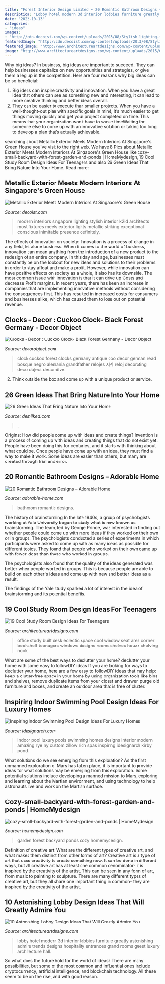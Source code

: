 ```yaml
---
title: "Forest Interior Design Limited ~ 20 Romantic Bathroom Designs – Adorable Home"
description: "Lobby hotel modern 3d interior lobbies furniture greatly astonishing admire trends designs hospitality entrances grand rooms guest luxury architecture hall"
date: "2022-10-13"
categories:
- "ideas"
images:
- "http://cdn.decoist.com/wp-content/uploads/2013/08/Stylish-lighting-fixtures.jpg"
featuredImage: "http://cdn.decoist.com/wp-content/uploads/2013/08/Stylish-lighting-fixtures.jpg"
featured_image: "http://www.architectureartdesigns.com/wp-content/uploads/2014/02/1323.jpg"
image: "http://www.architectureartdesigns.com/wp-content/uploads/2015/06/410.jpg"
---
```



Why big ideas?
In business, big ideas are important to succeed. They can help businesses capitalize on new opportunities and strategies, or give them a leg up in the competition. Here are four reasons why big ideas can be so beneficial: 
1) Big ideas can inspire creativity and innovation. When you have a great idea that others can see as something new and interesting, it can lead to more creative thinking and better ideas overall. 
2) They can be easier to execute than smaller projects. When you have a well-thought-out plan with specific goals in mind, it’s much easier to get things moving quickly and get your project completed on time. This means that your organization won’t have to waste timeWaiting for someone else to come up with an innovative solution or taking too long to develop a plan that’s actually achievable.

	

		
searching about Metallic Exterior Meets Modern Interiors At Singapore&#039;s Green House you've visit to the right web. We have 8 Pics about Metallic Exterior Meets Modern Interiors At Singapore&#039;s Green House like cozy-small-backyard-with-forest-garden-and-ponds | HomeMydesign, 19 Cool Study Room Design Ideas For Teenagers and also 26 Green Ideas That Bring Nature Into Your Home. Read more:
		
    
## Metallic Exterior Meets Modern Interiors At Singapore&#039;s Green House

<img loading=lazy src="http://cdn.decoist.com/wp-content/uploads/2013/08/Stylish-lighting-fixtures.jpg" onerror="this.onerror=null;this.src='https://tse4.mm.bing.net/th?id=OIP.-VU5w9luM5Wz7V_KhL9-JwHaLH&amp;pid=15.1';" alt="Metallic Exterior Meets Modern Interiors At Singapore&#039;s Green House">

_Source: decoist.com_

>modern interiors singapore lighting stylish interior k2ld architects most fixtures meets exterior lights metallic striking exceptional conscious inimitable presence definitely. 

	

The effects of innovation on society:
Innovation is a process of change in any field, let alone business. When it comes to the world of business, innovation can mean anything from the introduction of a new product to the redesign of an entire company. In this day and age, businesses must constantly be on the lookout for new ideas and solutions to their problems in order to stay afloat and make a profit.
However, while innovation can have positive effects on society as a whole, it also has its downside. The most common issue with innovation is that it can drive up Costs and decrease Profit margins. In recent years, there has been an increase in companies that are implementing innovative methods without considering the consequences first. This has resulted in increased costs for consumers and businesses alike, which has caused them to lose out on potential revenue.

    
## Clocks - Decor : Cuckoo Clock- Black Forest Germany - Decor Object

<img loading=lazy src="https://decorobject.com/wp-content/uploads/2018/10/Clocks-Decor-Cuckoo-Clock-Black-Forest-Germany.jpg" onerror="this.onerror=null;this.src='https://tse4.mm.bing.net/th?id=OIP.BOopFMnT7rR84mkxsa4CVAHaNK&amp;pid=15.1';" alt="Clocks - Decor : Cuckoo Clock- Black Forest Germany - Decor Object">

_Source: decorobject.com_

>clock cuckoo forest clocks germany antique coo decor german read bosque negro alemania grandfather relojes 시계 reloj decorating decorobject decorative. 

	

2. Think outside the box and come up with a unique product or service.

    
## 26 Green Ideas That Bring Nature Into Your Home

<img loading=lazy src="https://www.demilked.com/magazine/wp-content/uploads/2015/01/plants-green-interior-design-ideas-28.jpg" onerror="this.onerror=null;this.src='https://tse1.mm.bing.net/th?id=OIP.sKbS-k0qwXb7EcIKUbGOeQHaLr&amp;pid=15.1';" alt="26 Green Ideas That Bring Nature Into Your Home">

_Source: demilked.com_

>. 

	

Origins: How did people come up with ideas and create things?
Invention is a process of coming up with ideas and creating things that do not exist yet. People have been doing this for centuries, and it starts with thinking about what could be. Once people have come up with an idea, they must find a way to make it work. Some ideas are easier than others, but many are created through trial and error.

    
## 20 Romantic Bathroom Designs – Adorable Home

<img loading=lazy src="https://adorable-home.com/wp-content/gallery/20-romantic-bathroom-designs/20-romantic-bathroom-designs-13.jpg" onerror="this.onerror=null;this.src='https://tse1.mm.bing.net/th?id=OIP.3dWLU0IQBGVnBNU7uNTX7gHaFn&amp;pid=15.1';" alt="20 Romantic Bathroom Designs – Adorable Home">

_Source: adorable-home.com_

>bathroom romantic designs. 

	

The history of brainstorming
In the late 1940s, a group of psychologists working at Yale University began to study what is now known as brainstorming. The team, led by George Prince, was interested in finding out whether people could come up with more ideas if they worked on their own or in groups.
The psychologists conducted a series of experiments in which participants were asked to come up with as many ideas as possible for different topics. They found that people who worked on their own came up with fewer ideas than those who worked in groups.

The psychologists also found that the quality of the ideas generated was better when people worked in groups. This is because people are able to build on each other's ideas and come up with new and better ideas as a result.

The findings of the Yale study sparked a lot of interest in the idea of brainstorming and its potential benefits.

    
## 19 Cool Study Room Design Ideas For Teenagers

<img loading=lazy src="http://www.architectureartdesigns.com/wp-content/uploads/2014/02/1323.jpg" onerror="this.onerror=null;this.src='https://tse2.mm.bing.net/th?id=OIP.bi-CNJW-Ec2IpVafV6PObwHaLE&amp;pid=15.1';" alt="19 Cool Study Room Design Ideas For Teenagers">

_Source: architectureartdesigns.com_

>office study built desk eclectic space cool window seat area corner bookshelf teenagers windows designs rooms shelves houzz shelving nook. 

	

What are some of the best ways to declutter your home?
declutter your home with some easy to followDIY ideas 
If you are looking for ways to declutter your home, here are a few easy to followDIY ideas that may help: keep a clutter-free space in your home by using organization tools like bins and shelves, remove duplicate items from your closet and drawer, purge old furniture and boxes, and create an outdoor area that is free of clutter.

    
## Inspiring Indoor Swimming Pool Design Ideas For Luxury Homes

<img loading=lazy src="https://www.idesignarch.com/wp-content/uploads/Luxury-Indoor-Pool-Ideas_5.jpg" onerror="this.onerror=null;this.src='https://tse1.mm.bing.net/th?id=OIP.3565mbiveDbiSHJy40-rrgHaHY&amp;pid=15.1';" alt="Inspiring Indoor Swimming Pool Design Ideas For Luxury Homes">

_Source: idesignarch.com_

>indoor pool luxury pools swimming homes designs interior modern amazing rye ny custom zillow rich spas inspiring idesignarch kirby pond. 

	

What solutions do we see emerging from this exploration?
As the first unmanned exploration of Mars has taken place, it is important to provide ideas for what solutions may be emerging from this exploration. Some potential solutions include developing a manned mission to Mars, exploring and learning about the Martian environment, and using technology to help astronauts live and work on the Martian surface.

    
## Cozy-small-backyard-with-forest-garden-and-ponds | HomeMydesign

<img loading=lazy src="https://homemydesign.com/wp-content/uploads/2019/01/cozy-small-backyard-with-forest-garden-and-ponds.jpg" onerror="this.onerror=null;this.src='https://tse4.mm.bing.net/th?id=OIP.smqjKe8cl8ypbDNAGiryjgHaJ4&amp;pid=15.1';" alt="cozy-small-backyard-with-forest-garden-and-ponds | HomeMydesign">

_Source: homemydesign.com_

>garden forest backyard ponds cozy homemydesign. 

	

Definition of creative art: What are the different types of creative art, and what makes them distinct from other forms of art?
Creative art is a type of art that uses creativity to create something new. It can be done in different ways, but all creative art has at least one common denominator- it is inspired by the creativity of the artist. This can be seen in any form of art, from music to painting to sculpture. There are many different types of creative art, but they all share one important thing in common- they are inspired by the creativity of the artist.

    
## 10 Astonishing Lobby Design Ideas That Will Greatly Admire You

<img loading=lazy src="http://www.architectureartdesigns.com/wp-content/uploads/2015/06/410.jpg" onerror="this.onerror=null;this.src='https://tse2.mm.bing.net/th?id=OIP.SdHQk1WxBhVd4zZ-lNUffgHaEm&amp;pid=15.1';" alt="10 Astonishing Lobby Design Ideas That Will Greatly Admire You">

_Source: architectureartdesigns.com_

>lobby hotel modern 3d interior lobbies furniture greatly astonishing admire trends designs hospitality entrances grand rooms guest luxury architecture hall. 

	

So what does the future hold for the world of ideas? There are many possibilities, but some of the most common and influential ones include cryptocurrency, artificial intelligence, and blockchain technology. All these seem to be on the rise, and with good reason.

